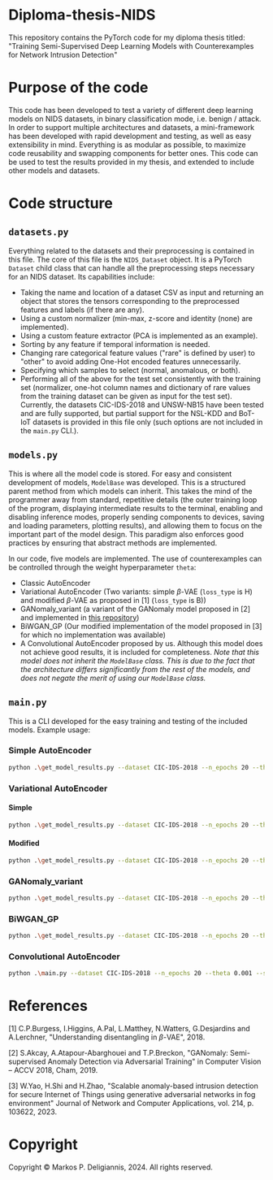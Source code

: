 # Diploma-thesis-NIDS
This repository contains the PyTorch code for my diploma thesis titled: "Training Semi-Supervised Deep Learning Models with Counterexamples for Network Intrusion Detection"

# Purpose of the code
This code has been developed to test a variety of different deep learning models on NIDS datasets, in binary classification mode, i.e. benign / attack. In order to support multiple architectures and datasets, a mini-framework has been developed with rapid development and testing, as well as easy extensibility in mind. Everything is as modular as possible, to maximize code reusability and swapping components for better ones.
This code can be used to test the results provided in my thesis, and extended to include other models and datasets.

# Code structure
## `datasets.py`
Everything related to the datasets and their preprocessing is contained in this file. The core of this file is the `NIDS_Dataset` object. It is a PyTorch `Dataset` child class that can handle all the preprocessing steps necessary for an NIDS dataset. Its capabilities include:
- Taking the name and location of a dataset CSV as input and returning an object that stores the tensors corresponding to the preprocessed features and labels (if there are any).
- Using a custom normalizer (min-max, z-score and identity (none) are implemented).
- Using a custom feature extractor (PCA is implemented as an example).
- Sorting by any feature if temporal information is needed.
- Changing rare categorical feature values ("rare" is defined by user) to "other" to avoid adding One-Hot encoded features unnecessarily.
- Specifying which samples to select (normal, anomalous, or both).
- Performing all of the above for the test set consistently with the training set (normalizer, one-hot column names and dictionary of rare values from the training dataset can be given as input for the test set).
Currently, the datasets CIC-IDS-2018 and UNSW-NB15 have been tested and are fully supported, but partial support for the NSL-KDD and BoT-IoT datasets is provided in this file only (such options are not included in the `main.py` CLI.).

## `models.py`
This is where all the model code is stored. For easy and consistent development of models, `ModelBase` was developed. This is a structured parent method from which models can inherit. This takes the mind of the programmer away from standard, repetitive details (the outer training loop of the program, displaying intermediate results to the terminal, enabling and disabling inference modes, properly sending components to devices, saving and loading parameters, plotting results), and allowing them to focus on the important part of the model design. This paradigm also enforces good practices by ensuring that abstract methods are implemented.

In our code, five models are implemented. The use of counterexamples can be controlled through the weight hyperparameter `theta`:
- Classic AutoEncoder 
- Variational AutoEncoder (Two variants: simple $\beta$-VAE (`loss_type` is H) and modified $\beta$-VAE as proposed in [1] (`loss_type` is B))
- GANomaly_variant (a variant of the GANomaly model proposed in [2] and implemented in [this repository](https://github.com/samet-akcay/ganomaly))
- BiWGAN_GP (Our modified implementation of the model proposed in [3] for which no implementation was available)
- A Convolutional AutoEncoder proposed by us. Although this model does not achieve good results, it is included for completeness. *Note that this model does not inherit the `ModelBase` class. This is due to the fact that the architecture differs significantly from the rest of the models, and does not negate the merit of using our `ModelBase` class.*

## `main.py`
This is a CLI developed for the easy training and testing of the included models. Example usage:

### Simple AutoEncoder
```bash
python .\get_model_results.py --dataset CIC-IDS-2018 --n_epochs 20 --theta 0.001 --sample_interval 1000 AE
```
### Variational AutoEncoder
#### Simple
```bash
python .\get_model_results.py --dataset CIC-IDS-2018 --n_epochs 20 --theta 0.001 --sample_interval 1000 VAE --loss_type H --beta 0.5
```
#### Modified
```bash
python .\get_model_results.py --dataset CIC-IDS-2018 --n_epochs 20 --theta 0.001 --sample_interval 1000 VAE --loss_type B --gamma 10 --max_capacity 10 --Capacity_max_iter 1e5
```
### GANomaly_variant
```bash
python .\get_model_results.py --dataset CIC-IDS-2018 --n_epochs 20 --theta 0.001 --sample_interval 1000 GANomaly_variant --w_adv 1 --w_con 50 --w_enc 1
```
### BiWGAN_GP
```bash
python .\get_model_results.py --dataset CIC-IDS-2018 --n_epochs 20 --theta 0.001 --sample_interval 1000 BiWGAN_GP --n_critic 5 --sigma 10
```
### Convolutional AutoEncoder
```bash
python .\main.py --dataset CIC-IDS-2018 --n_epochs 20 --theta 0.001 --sample_interval 1000 ConvAE --corr_window_length 5
```

# References
[1] C.P.Burgess, I.Higgins, A.Pal, L.Matthey, N.Watters, G.Desjardins and A.Lerchner, "Understanding disentangling in $\beta$-VAE", 2018.

[2] S.Akcay, A.Atapour-Abarghouei and T.P.Breckon, "GANomaly: Semi-supervised Anomaly Detection via Adversarial Training" in Computer Vision – ACCV 2018, Cham, 2019.

[3] W.Yao, H.Shi and H.Zhao, "Scalable anomaly-based intrusion detection for secure Internet of Things using generative adversarial networks in fog environment" Journal of Network and Computer Applications, vol. 214, p. 103622, 2023.

# Copyright
Copyright © Markos P. Deligiannis, 2024. All rights reserved.
